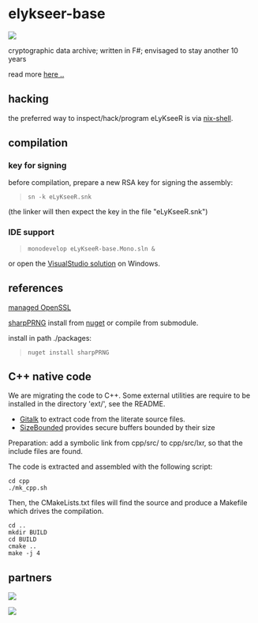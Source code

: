 # elykseer-base

[![](https://www.elykseer.com/images/elykseer.png)](https://codiepp.github.io/elykseer-base/)

cryptographic data archive; written in F#; envisaged to stay another 10 years

read more [here ..](https://codiepp.github.io/elykseer-base/)


## hacking

the preferred way to inspect/hack/program eLyKseeR is via [nix-shell](https://nixos.org).


## compilation

### key for signing

before compilation, prepare a new RSA key for signing the assembly:

> ``sn -k eLyKseeR.snk``

(the linker will then expect the key in the file "eLyKseeR.snk")

### IDE support

> ``monodevelop eLyKseeR-base.Mono.sln &``

or open the [VisualStudio solution](eLyKseeR-base.Win32.sln) on Windows.


## references

[managed OpenSSL](https://github.com/openssl-net/openssl-net)

[sharpPRNG](https://github.com/CodiePP/prngsharp) install from [nuget](https://www.nuget.org/packages/sharpPRNG) or compile from submodule.

install in path ./packages:

> ``nuget install sharpPRNG``


## C++ native code

We are migrating the code to C++. Some external utilities are require to be installed in the directory 'ext/', see the README.

* [Gitalk](https://github.com/CodiePP/gitalk.git) to extract code from the literate source files.
* [SizeBounded](https://github.com/CodiePP/sizebounded.git) provides secure buffers bounded by their size

Preparation: add a symbolic link from cpp/src/ to cpp/src/lxr, so that the include files are found.

The code is extracted and assembled with the following script:

```
cd cpp
./mk_cpp.sh
```

Then, the CMakeLists.txt files will find the source and produce a Makefile which drives the compilation.

```
cd ..
mkdir BUILD
cd BUILD
cmake ..
make -j 4
```


## partners

[ ![](http://www.sbclab.com/img/sbclsml.png)](http://www.sbclab.com)

[ ![](http://www.icadia.ch/img/ICADIA_Shape_Text.png)](http://www.icadia.ch)

